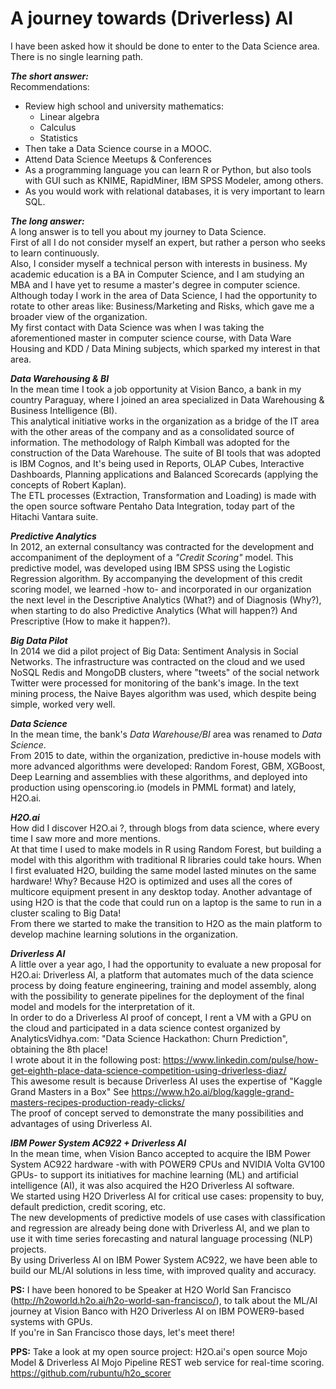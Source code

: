 # A journey towards (Driverless) AI

I have been asked how it should be done to enter to the Data Science area.  
There is no single learning path.

_**The short answer:**_   
Recommendations:
- Review high school and university mathematics:  
  - Linear algebra  
  - Calculus  
  - Statistics  
- Then take a Data Science course in a MOOC.
- Attend Data Science Meetups & Conferences  
- As a programming language you can learn R or Python, but also tools with GUI such as KNIME, RapidMiner, IBM SPSS Modeler, among others.  
- As you would work with relational databases, it is very important to learn SQL.  

_**The long answer:**_  
A long answer is to tell you about my journey to Data Science.  
First of all I do not consider myself an expert, but rather a person who seeks to learn continuously.  
Also, I consider myself a technical person with interests in business. My academic education is a BA in Computer Science, and I am studying an MBA and I have yet to resume a master's degree in computer science.  
Although today I work in the area of Data Science, I had the opportunity to rotate to other areas like: Business/Marketing and Risks, which gave me a broader view of the organization.  
My first contact with Data Science was when I was taking the aforementioned master in computer science course, with Data Ware Housing and KDD / Data Mining subjects, which sparked my interest in that area.  

_**Data Warehousing & BI**_  
In the mean time I took a job opportunity at Vision Banco, a bank in my country Paraguay, where I joined an area specialized in Data Warehousing & Business Intelligence (BI).  
This analytical initiative works in the organization as a bridge of the IT area with the other areas of the company and as a consolidated source of information. The methodology of Ralph Kimball was adopted for the construction of the Data Warehouse. The suite of BI tools that was adopted is IBM Cognos, and It's being used in Reports, OLAP Cubes, Interactive Dashboards, Planning applications and Balanced Scorecards (applying the concepts of Robert Kaplan).  
The ETL processes (Extraction, Transformation and Loading) is made with the open source software Pentaho Data Integration, today part of the Hitachi Vantara suite. 

_**Predictive Analytics**_  
In 2012, an external consultancy was contracted for the development and accompaniment of the deployment of a _"Credit Scoring"_ model. This predictive model, was developed using IBM SPSS using the Logistic Regression algorithm. By accompanying the development of this credit scoring model, we learned -how to- and incorporated in our organization the next level in the Descriptive Analytics (What?) and of Diagnosis (Why?), when starting to do also Predictive Analytics (What will happen?) And Prescriptive (How to make it happen?).  

_**Big Data Pilot**_  
In 2014 we did a pilot project of Big Data: Sentiment Analysis in Social Networks. The infrastructure was contracted on the cloud and we used NoSQL Redis and MongoDB clusters, where "tweets" of the social network Twitter were processed for monitoring of the bank's image. In the text mining process, the Naive Bayes algorithm was used, which despite being simple, worked very well.  

_**Data Science**_  
In the mean time, the bank's *Data Warehouse/BI* area was renamed to *Data Science*.  
From 2015 to date, within the organization, predictive in-house models with more advanced algorithms were developed: Random Forest, GBM, XGBoost, Deep Learning and assemblies with these algorithms, and deployed into production using openscoring.io (models in PMML format) and lately, H2O.ai.  

_**H2O.ai**_  
How did I discover H2O.ai ?, through blogs from data science, where every time I saw more and more mentions.  
At that time I used to make models in R using Random Forest, but building a model with this algorithm with traditional R libraries could take hours. When I first evaluated H2O, building the same model lasted minutes on the same hardware! Why? Because H2O is optimized and uses all the cores of multicore equipment present in any desktop today. Another advantage of using H2O is that the code that could run on a laptop is the same to run in a cluster scaling to Big Data!  
From there we started to make the transition to H2O as the main platform to develop machine learning solutions in the organization.  

_**Driverless AI**_  
A little over a year ago, I had the opportunity to evaluate a new proposal for H2O.ai: Driverless AI, a platform that automates much of the data science process by doing feature engineering, training and model assembly, along with the possibility to generate pipelines for the deployment of the final model and models for the interpretation of it.  
In order to do a Driverless AI proof of concept, I rent a VM with a GPU on the cloud and participated in a data science contest organized by AnalyticsVidhya.com: "Data Science Hackathon: Churn Prediction", obtaining the 8th place!  
I wrote about it in the following post: https://www.linkedin.com/pulse/how-get-eighth-place-data-science-competition-using-driverless-diaz/  
This awesome result is because Driverless AI uses the expertise of "Kaggle Grand Masters in a Box" See https://www.h2o.ai/blog/kaggle-grand-masters-recipes-production-ready-clicks/  
The proof of concept served to demonstrate the many possibilities and advantages of using Driverless AI.  

_**IBM Power System AC922 + Driverless AI**_  
In the mean time, when Vision Banco accepted to acquire the IBM Power System AC922 hardware -with with POWER9 CPUs and NVIDIA Volta GV100 GPUs- to support its initiatives for machine learning (ML) and artificial intelligence (AI), it was also acquired the H2O Driverless AI software.  
We started using H2O Driverless AI for critical use cases: propensity to buy, default prediction, credit scoring, etc.  
The new developments of predictive models of use cases with classification and regression are already being done with Driverless AI, and we plan to use it with time series forecasting and natural language processing (NLP) projects.  
By using Driverless AI on IBM Power System AC922, we have been able to build our ML/AI solutions in less time, with improved quality and accuracy.

**PS:** I have been honored to be Speaker at H2O World San Francisco (http://h2oworld.h2o.ai/h2o-world-san-francisco/), to talk about the ML/AI journey at Vision Banco with H2O Driverless AI on IBM POWER9-based systems with GPUs.  
If you're in San Francisco those days, let's meet there!  


**PPS:** Take a look at my open source project: H2O.ai's open source Mojo Model & Driverless AI Mojo Pipeline REST web service for real-time scoring. https://github.com/rubuntu/h2o_scorer
